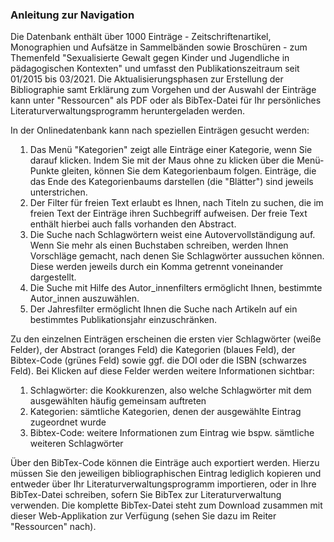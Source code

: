 ### Anleitung zur Navigation

Die Datenbank enthält über 1000 Einträge - Zeitschriftenartikel, Monographien und Aufsätze in Sammelbänden sowie Broschüren - zum Themenfeld "Sexualisierte Gewalt gegen Kinder und Jugendliche in pädagogischen Kontexten" und umfasst den Publikationszeitraum seit 01/2015 bis 03/2021. Die Aktualisierungsphasen zur Erstellung der Bibliographie samt Erklärung zum Vorgehen und der Auswahl der Einträge kann unter "Ressourcen" als PDF oder als BibTex-Datei für Ihr persönliches Literaturverwaltungsprogramm heruntergeladen werden. 

In der Onlinedatenbank kann nach speziellen Einträgen gesucht werden:
<ol>
<li style="list-style:bullet; margin-left:8px;"> Das Menü "Kategorien" zeigt alle Einträge einer Kategorie, wenn Sie darauf klicken. Indem Sie mit der Maus ohne zu klicken über die Menü-Punkte gleiten, können Sie dem Kategorienbaum folgen. Einträge, die das Ende des Kategorienbaums darstellen (die "Blätter") sind jeweils unterstrichen.</li>
<li style="list-style:bullet; margin-left:8px;"> Der Filter für freien Text erlaubt es Ihnen, nach Titeln zu suchen, die im freien Text der Einträge ihren Suchbegriff aufweisen. Der freie Text enthält hierbei auch falls vorhanden den Abstract.</li>
<li style="list-style:bullet; margin-left:8px;"> Die Suche nach Schlagwörtern weist eine Autovervollständigung auf. Wenn Sie mehr als einen Buchstaben schreiben, werden Ihnen Vorschläge gemacht, nach denen Sie Schlagwörter aussuchen können. Diese werden jeweils durch ein Komma getrennt voneinander dargestellt.</li>
<li style="list-style:bullet; margin-left:8px;"> Die Suche mit Hilfe des Autor_innenfilters ermöglicht Ihnen, bestimmte Autor_innen auszuwählen.</li>
<li style="list-style:bullet; margin-left:8px;"> Der Jahresfilter ermöglicht Ihnen die Suche nach Artikeln auf ein bestimmtes Publikationsjahr einzuschränken.</li>
</ol>

Zu den einzelnen Einträgen erscheinen die ersten vier Schlagwörter (weiße Felder), der Abstract (oranges Feld) die Kategorien (blaues Feld), der Bibtex-Code (grünes Feld) sowie ggf. die DOI oder die ISBN (schwarzes Feld). Bei Klicken auf diese Felder werden weitere Informationen sichtbar:
<ol>
<li style="list-style:bullet;margin-left:8px;"> Schlagwörter: die Kookkurenzen, also welche Schlagwörter mit dem ausgewählten häufig gemeinsam auftreten</li>
<li style="list-style:bullet;margin-left:8px;"> Kategorien: sämtliche Kategorien, denen der ausgewählte Eintrag zugeordnet wurde</li>
<li style="list-style:bullet;margin-left:8px;"> Bibtex-Code: weitere Informationen zum Eintrag wie bspw. sämtliche weiteren Schlagwörter</li>
</ol>

Über den BibTex-Code können die Einträge auch exportiert werden. Hierzu müssen Sie den jeweiligen bibliographischen Eintrag lediglich kopieren und entweder über Ihr Literaturverwaltungsprogramm importieren, oder in Ihre BibTex-Datei schreiben, sofern Sie BibTex zur Literaturverwaltung verwenden. Die komplette BibTex-Datei steht zum Download zusammen mit dieser Web-Applikation zur Verfügung (sehen Sie dazu im Reiter "Ressourcen" nach).

